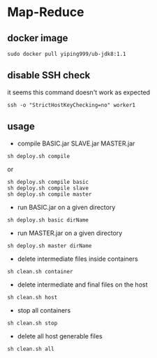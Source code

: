 # Map-Reduce

## docker image

```shell
sudo docker pull yiping999/ub-jdk8:1.1
```

## disable SSH check

it seems this command doesn't work as expected

```shell
ssh -o "StrictHostKeyChecking=no" worker1
```

## usage

* compile BASIC.jar SLAVE.jar MASTER.jar

```shell
sh deploy.sh compile
```

or  

```shell
sh deploy.sh compile basic
sh deploy.sh compile slave
sh deploy.sh compile master
```

* run BASIC.jar on a given directory

```shell
sh deploy.sh basic dirName
```

* run MASTER.jar on a given directory

```shell
sh deploy.sh master dirName
```

* delete intermediate files inside containers

```shell
sh clean.sh container
```

* delete intermediate and final files on the host

```shell
sh clean.sh host
```

* stop all containers

```shell
sh clean.sh stop
```

* delete all host generable files

```shell
sh clean.sh all
```
